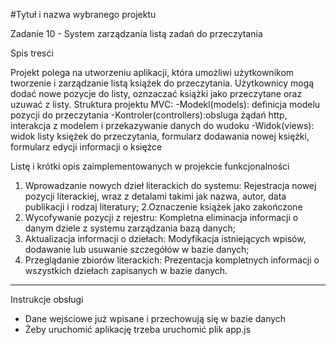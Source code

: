 #Tytuł i nazwa wybranego projektu

Zadanie 10 - System zarządzania listą zadań do przeczytania

Spis tresći

Projekt polega na utworzeniu aplikacji, która umożliwi użytkownikom tworzenie i zarządzanie listą książek do przeczytania. Użytkownicy mogą dodać nowe pozycje do listy, oznzaczać książki jako przeczytane oraz uzuwać z listy.
Struktura projektu MVC:
-Modekl(models): definicja modelu pozycji do przeczytania
-Kontroler(controllers):obsluga żądań http, interakcja z modelem i przekazywanie danych do wudoku
-Widok(views): widok listy księżek do przeczytania, formularz dodawania nowej księżki, formularz edycji informacji o księżce

Listę i krótki opis zaimplementowanych w projekcie funkcjonalności
1. Wprowadzanie nowych dzieł literackich do systemu:
Rejestracja nowej pozycji literackiej, wraz z detalami takimi jak nazwa, autor, data publikacji i rodzaj literatury;
2.Oznaczenie książek jako zakończone
3. Wycofywanie pozycji z rejestru:
Kompletna eliminacja informacji o danym dziele z systemu zarządzania bazą danych;
4. Aktualizacja informacji o dziełach:
Modyfikacja istniejących wpisów, dodawanie lub usuwanie szczegółów w bazie danych;
5. Przeglądanie zbiorów literackich:
Prezentacja kompletnych informacji o wszystkich dziełach zapisanych w bazie danych.
---
Instrukcje obsługi
- Dane wejściowe już wpisane i przechowują się w bazie danych
- Żeby uruchomić aplikację trzeba uruchomić plik app.js
